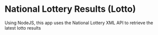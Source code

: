 # National Lottery Results (Lotto)
Using NodeJS, this app uses the National Lottery XML API to retrieve the latest lotto results
